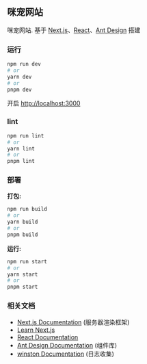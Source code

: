 ## 咪宠网站

咪宠网站. 基于 [Next.js](https://nextjs.org/)、[React](https://react.dev/)、[Ant Design](https://ant.design/index-cn/) 搭建

### 运行

```bash
npm run dev
# or
yarn dev
# or
pnpm dev
```

开启 [http://localhost:3000](http://localhost:3000) 

### lint

```bash
npm run lint
# or
yarn lint
# or
pnpm lint
```

### 部署

**打包:**

```bash
npm run build
# or
yarn build
# or
pnpm build
```

**运行:**

```bash
npm run start
# or
yarn start
# or
pnpm start
```

### 相关文档

- [Next.js Documentation](https://nextjs.org/docs) (服务器渲染框架)
- [Learn Next.js](https://nextjs.org/learn)
- [React Documentation](https://react.dev/)
- [Ant Design Documentation](https://ant.design/index-cn/) (组件库)
- [winston Documentation](https://github.com/winstonjs/winston) (日志收集)
